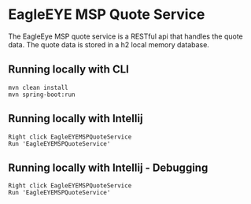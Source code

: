 # EagleEYE MSP Quote Service

The EagleEye MSP quote service is a RESTful api that handles the quote data. 
The quote data is stored in a h2 local memory database.


## Running locally with CLI

```
mvn clean install
mvn spring-boot:run
```

## Running locally with Intellij

```
Right click EagleEYEMSPQuoteService
Run 'EagleEYEMSPQuoteService'
```

## Running locally with Intellij - Debugging

```
Right click EagleEYEMSPQuoteService
Run 'EagleEYEMSPQuoteService'
```